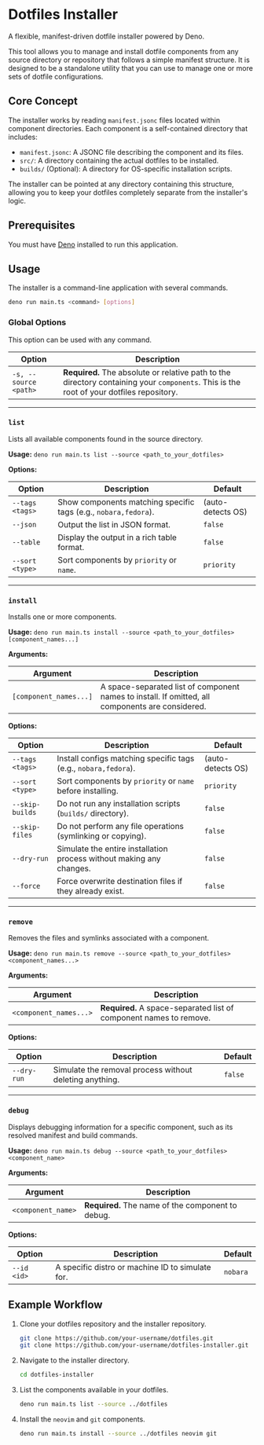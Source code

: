 # Dotfiles Installer

A flexible, manifest-driven dotfile installer powered by Deno.

This tool allows you to manage and install dotfile components from any source directory or repository that follows a simple manifest structure. It is designed to be a standalone utility that you can use to manage one or more sets of dotfile configurations.

## Core Concept

The installer works by reading `manifest.jsonc` files located within component directories. Each component is a self-contained directory that includes:

-   `manifest.jsonc`: A JSONC file describing the component and its files.
-   `src/`: A directory containing the actual dotfiles to be installed.
-   `builds/` (Optional): A directory for OS-specific installation scripts.

The installer can be pointed at any directory containing this structure, allowing you to keep your dotfiles completely separate from the installer's logic.

## Prerequisites

You must have [Deno](https://deno.land/) installed to run this application.

## Usage

The installer is a command-line application with several commands.

```bash
deno run main.ts <command> [options]
```

### Global Options

This option can be used with any command.

| Option                 | Description                                                                                                |
| ---------------------- | ---------------------------------------------------------------------------------------------------------- |
| `-s, --source <path>`  | **Required.** The absolute or relative path to the directory containing your `components`. This is the root of your dotfiles repository. |

---

### `list`

Lists all available components found in the source directory.

**Usage:**
`deno run main.ts list --source <path_to_your_dotfiles>`

**Options:**

| Option                 | Description                                        | Default    |
| ---------------------- | -------------------------------------------------- | ---------- |
| `--tags <tags>`        | Show components matching specific tags (e.g., `nobara,fedora`). | (auto-detects OS) |
| `--json`               | Output the list in JSON format.                    | `false`    |
| `--table`              | Display the output in a rich table format.         | `false`    |
| `--sort <type>`        | Sort components by `priority` or `name`.           | `priority` |

---

### `install`

Installs one or more components.

**Usage:**
`deno run main.ts install --source <path_to_your_dotfiles> [component_names...]`

**Arguments:**

| Argument              | Description                                      |
| --------------------- | ------------------------------------------------ |
| `[component_names...]`| A space-separated list of component names to install. If omitted, all components are considered. |

**Options:**

| Option                 | Description                                                              | Default    |
| ---------------------- | ------------------------------------------------------------------------ | ---------- |
| `--tags <tags>`        | Install configs matching specific tags (e.g., `nobara,fedora`).          | (auto-detects OS) |
| `--sort <type>`        | Sort components by `priority` or `name` before installing.               | `priority` |
| `--skip-builds`        | Do not run any installation scripts (`builds/` directory).               | `false`    |
| `--skip-files`         | Do not perform any file operations (symlinking or copying).              | `false`    |
| `--dry-run`            | Simulate the entire installation process without making any changes.     | `false`    |
| `--force`              | Force overwrite destination files if they already exist.                 | `false`    |

---

### `remove`

Removes the files and symlinks associated with a component.

**Usage:**
`deno run main.ts remove --source <path_to_your_dotfiles> <component_names...>`

**Arguments:**

| Argument              | Description                                      |
| --------------------- | ------------------------------------------------ |
| `<component_names...>`| **Required.** A space-separated list of component names to remove. |

**Options:**

| Option      | Description                                           | Default |
| ----------- | ----------------------------------------------------- | ------- |
| `--dry-run` | Simulate the removal process without deleting anything. | `false` |

---

### `debug`

Displays debugging information for a specific component, such as its resolved manifest and build commands.

**Usage:**
`deno run main.ts debug --source <path_to_your_dotfiles> <component_name>`

**Arguments:**

| Argument           | Description                                |
| ------------------ | ------------------------------------------ |
| `<component_name>` | **Required.** The name of the component to debug. |

**Options:**

| Option        | Description                               | Default  |
| ------------- | ----------------------------------------- | -------- |
| `--id <id>`   | A specific distro or machine ID to simulate for. | `nobara` |

## Example Workflow

1.  Clone your dotfiles repository and the installer repository.
    ```bash
    git clone https://github.com/your-username/dotfiles.git
    git clone https://github.com/your-username/dotfiles-installer.git
    ```

2.  Navigate to the installer directory.
    ```bash
    cd dotfiles-installer
    ```

3.  List the components available in your dotfiles.
    ```bash
    deno run main.ts list --source ../dotfiles
    ```

4.  Install the `neovim` and `git` components.
    ```bash
    deno run main.ts install --source ../dotfiles neovim git
    ```
